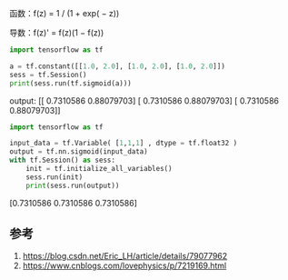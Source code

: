 

函数：f(z) = 1 / (1 + exp( − z))

导数：f(z)' = f(z)(1 − f(z))

```py
import tensorflow as tf

a = tf.constant([[1.0, 2.0], [1.0, 2.0], [1.0, 2.0]])
sess = tf.Session()
print(sess.run(tf.sigmoid(a)))
```
output:
[[ 0.7310586 0.88079703]
[ 0.7310586 0.88079703]
[ 0.7310586 0.88079703]]

```py
import tensorflow as tf

input_data = tf.Variable( [1,1,1] , dtype = tf.float32 )
output = tf.nn.sigmoid(input_data)
with tf.Session() as sess:
    init = tf.initialize_all_variables()
    sess.run(init)
    print(sess.run(output))
```
[0.7310586 0.7310586 0.7310586]

## 参考

1. https://blog.csdn.net/Eric_LH/article/details/79077962
2. https://www.cnblogs.com/lovephysics/p/7219169.html